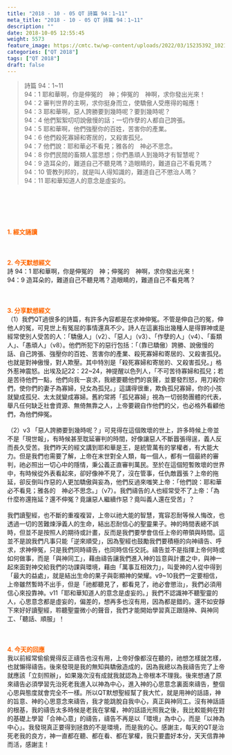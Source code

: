 ```yaml
---
title: "2018 - 10 - 05 QT 詩篇 94：1~11"
meta_title: "2018 - 10 - 05 QT 詩篇 94：1~11"
description: ""
date: 2018-10-05 12:55:45
weight: 5573
feature_image: https://cmtc.tw/wp-content/uploads/2022/03/15235392_10211799862337740_180693556567566654_o-1.webp
categories: ["QT 2018"]
tags: ["QT 2018"]
draft: false
---
```


<blockquote>詩篇 94：1~11<br />
94：1 耶和華啊，你是伸冤的　神；伸冤的　神啊，求你發出光來！<br />
94：2 審判世界的主啊，求你挺身而立，使驕傲人受應得的報應！<br />
94：3 耶和華啊，惡人誇勝要到幾時呢？要到幾時呢？<br />
94：4 他們絮絮叨叨說傲慢的話；一切作孽的人都自己誇張。<br />
94：5 耶和華啊，他們強壓你的百姓，苦害你的產業。<br />
94：6 他們殺死寡婦和寄居的，又殺害孤兒。<br />
94：7 他們說：耶和華必不看見；雅各的　神必不思念。<br />
94：8 你們民間的畜類人當思想；你們愚頑人到幾時才有智慧呢？<br />
94：9 造耳朵的，難道自己不聽見嗎？造眼睛的，難道自己不看見嗎？<br />
94：10 管教列邦的，就是叫人得知識的，難道自己不懲治人嗎？<br />
94：11 耶和華知道人的意念是虛妄的。</blockquote><br />
&nbsp;<br />
<br />
&nbsp;<br />
<br />
<span style="color: #ff6600;"><strong>1. </strong><strong>經文誦讀</strong></span><br />
<br />
<span style="color: #ff6600;"><strong> </strong></span><br />
<br />
<span style="color: #ff6600;"><strong>2. 今天默想</strong><strong>經文<br />
</strong></span>詩 94：1 耶和華啊，你是伸冤的　神；伸冤的　神啊，求你發出光來！<br />
94：9 造耳朵的，難道自己不聽見嗎？造眼睛的，難道自己不看見嗎？<br />
<br />
&nbsp;<br />
<br />
<span style="color: #ff6600;"><strong>3. 分享默想經文<br />
</strong></span>（1）我們QT過很多的詩篇，有許多內容都是在求神伸冤。不管是伸自己的冤，伸他人的冤，可見世上有冤屈的事情還真不少。詩人在這裏指出幾種人是得罪神或是經常使別人受苦的人：「驕傲人」（v2）、「惡人」（v3）、「作孽的人」（v4）、「畜類人」、「愚頑人」（v8）。他們所犯下的惡行包括：「（靠已驕傲）誇勝、說傲慢的話、自己誇張、強壓你的百姓、苦害你的產業、殺死寡婦和寄居的、又殺害孤兒。也就是對神傲慢，對人欺壓。其中特別是「殺死寡婦和寄居的、又殺害孤兒。」格外惹神震怒。出埃及記22：22~24，神提醒以色列人，「不可苦待寡婦和孤兒；若是苦待他們一點，他們向我一哀求，我總要聽他們的哀聲，並要發烈怒，用刀殺你們，使你們的妻子為寡婦，兒女為孤兒。」這講得很重，欺負孤兒寡婦，你的小孩就變成孤兒、太太就變成寡婦。舊約常將「孤兒寡婦」視為一切弱勢團體的代表，舉凡任何缺乏社會資源、無倚無靠之人，上帝要親自作他們的父，也必格外看顧他們，為他們伸冤。<br />
<br />
（2）v3 「惡人誇勝要到幾時呢？」可見得在這個敗壞的世上，許多時候上帝並不是「現世報」，有時候甚至耽延審判的時間，好像讓惡人不斷囂張得逞，義人反而長久受苦。我們昨天的經文講到耶和華是王，是統管萬有的掌權者，有大能大力。但是我們也需要了解，上帝在末世對全人類，每一個人，都有一個最終的審判，祂必照出一切心中的隱情，秉公義正直審判萬民。至於在這個短暫敗壞的世界中，有時候從外表看起來，卻好像神不見了，沒在管事，任仇敵囂張？上帝的拖延，卻反倒叫作惡的人更加驕傲與妄為，他們反過來嗤笑上帝：「他們說：耶和華必不看見；雅各的　神必不思念。」（v7）。我們禱告的人也經常受不了上帝：「為什麼祢還拖延？還不伸冤？竟讓惡人繼續作惡？竟叫義人還在受苦」？<br />
<br />
我們讀聖經，也不斷的重複複習，上帝以祂大能的智慧，寬容忍耐等候人悔改，也透過一切的苦難煉淨義人的生命，結出忍耐信心的聖靈果子。神的時間表總不誤時，但並不是按照人的期待或計畫，反而是我們要學會信任上帝的帶領與時間。這並不是說我們凡事只能「逆來順受」，因為聖經也鼓勵我們要積極的向神禱告、呼求，求神伸冤，只是我們同時禱告，也同時信任交託。禱告並不是指揮上帝何時或如何做事，而是「與神同工」，藉由禱告讓我們進入神的旨意與計畫之中，與神一起來面對神交給我們的功課與環境，藉由「萬事互相效力」，叫愛神的人從中得到「最大的益處」，就是結出生命的果子與彰顯神的榮耀。v9~10我們一定要相信，上帝雖然暫時不出手，但是「祂都聽見了，都看見了，祂必會懲治」，我們必須用信心來投靠神。v11「耶和華知道人的意念是虛妄的。」我們不認識神不聽聖靈的人，心思意念都是虛妄的，偏差的，想再多也沒有用，因為都是錯的。還不如安靜下來好好讀聖經，聆聽聖靈微小的聲音，我們才能開始學習真正跟隨神、與神同工、「聽話、順服」！<br />
<br />
&nbsp;<br />
<br />
<span style="color: #ff6600;"><strong>4. 今天的回應<br />
</strong></span>我以前經常偷偷覺得反正禱告也沒有用，上帝好像都沒在聽的，祂想怎樣就怎樣，也就懶得禱告。後來發現是我的無知與驕傲造成的，因為我總以為我禱告完了上帝就應該「立刻照辦」，如果幾次沒有成就我就認為上帝根本不理我。後來想通了原來禱告必須學習先治死老我進入以神為中心，進入神的心思意念裏面來禱告，整個心思與態度就會完全不一樣。所以QT默想聖經幫了我大忙，就是用神的話語，神的旨意、神的心思意念來禱告，我才能跳脫自我中心，真正與神同工。沒有神話語的根基，我的禱告太多時候是老我在掌權，神的話語光照我之後，我比較能夠在對的基礎上學習「合神心意」的禱告，禱告不再是以「環境」為中心，而是「以神為中心」。我發現真正要得到拯救的不是環境，而是我的心。感謝主，每天的QT是治死老我的良方，神一直都在聽、都在看、都在掌權，我只要盡好本分，天天信靠神而活，感謝主！<br />
<br />
&nbsp;
        